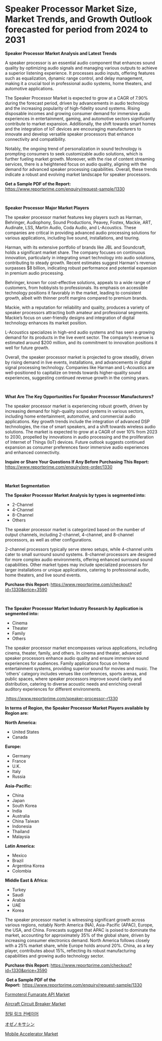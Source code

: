 <p><h1>Speaker Processor Market Size, Market Trends, and Growth Outlook forecasted for period from 2024 to 2031</h1></p><p><strong>Speaker Processor Market Analysis and Latest Trends</strong></p>
<p><p>A speaker processor is an essential audio component that enhances sound quality by optimizing audio signals and managing various outputs to achieve a superior listening experience. It processes audio inputs, offering features such as equalization, dynamic range control, and delay management, making it a crucial tool in professional audio systems, home theaters, and automotive applications.</p><p>The Speaker Processor Market is expected to grow at a CAGR of 7.90% during the forecast period, driven by advancements in audio technology and the increasing popularity of high-fidelity sound systems. Rising disposable incomes and growing consumer demand for immersive audio experiences in entertainment, gaming, and automotive sectors significantly contribute to market expansion. Additionally, the shift towards smart homes and the integration of IoT devices are encouraging manufacturers to innovate and develop versatile speaker processors that enhance connectivity and compatibility. </p><p>Notably, the ongoing trend of personalization in sound technology is prompting consumers to seek customizable audio solutions, which is further fueling market growth. Moreover, with the rise of content streaming services, there is a heightened focus on audio quality, aligning with the demand for advanced speaker processing capabilities. Overall, these trends indicate a robust and evolving market landscape for speaker processors.</p></p>
<p><strong>Get a Sample PDF of the Report:&nbsp;</strong> <a href="https://www.reportprime.com/enquiry/request-sample/1330">https://www.reportprime.com/enquiry/request-sample/1330</a></p>
<p>&nbsp;</p>
<p><strong>Speaker Processor Major Market Players</strong></p>
<p><p>The speaker processor market features key players such as Harman, Behringer, Audiophony, Sound Productions, Peavey, Fostex, Mackie, ART, Audinate, LSS, Martin Audio, Coda Audio, and L-Acoustics. These companies are critical in providing advanced audio processing solutions for various applications, including live sound, installations, and touring.</p><p>Harman, with its extensive portfolio of brands like JBL and Soundcraft, holds a significant market share. The company focuses on continuous innovation, particularly in integrating smart technology into audio solutions, contributing to steady growth. Recent estimates suggest Harman's revenue surpasses $8 billion, indicating robust performance and potential expansion in premium audio processing.</p><p>Behringer, known for cost-effective solutions, appeals to a wide range of customers, from hobbyists to professionals. Its emphasis on accessible technology positions it favorably in the market, leading to consistent growth, albeit with thinner profit margins compared to premium brands.</p><p>Mackie, with a reputation for reliability and quality, produces a variety of speaker processors attracting both amateur and professional segments. Mackie’s focus on user-friendly designs and integration of digital technology enhances its market position.</p><p>L-Acoustics specializes in high-end audio systems and has seen a growing demand for its products in the live event sector. The company’s revenue is estimated around $200 million, and its commitment to innovation positions it well for future growth.</p><p>Overall, the speaker processor market is projected to grow steadily, driven by rising demand in live events, installations, and advancements in digital signal processing technology. Companies like Harman and L-Acoustics are well-positioned to capitalize on trends towards higher-quality sound experiences, suggesting continued revenue growth in the coming years.</p></p>
<p>&nbsp;</p>
<p><strong>What Are The Key Opportunities For Speaker Processor Manufacturers?</strong></p>
<p><p>The speaker processor market is experiencing robust growth, driven by increasing demand for high-quality sound systems in various sectors, including home entertainment, automotive, and commercial audio applications. Key growth trends include the integration of advanced DSP technologies, the rise of smart speakers, and a shift towards wireless audio solutions. The market is expected to grow at a CAGR of over 10% from 2023 to 2030, propelled by innovations in audio processing and the proliferation of Internet of Things (IoT) devices. Future outlook suggests continued expansion as consumer preferences favor immersive audio experiences and enhanced connectivity.</p></p>
<p><strong>Inquire or Share Your Questions If Any Before Purchasing This Report:</strong> <a href="https://www.reportprime.com/enquiry/pre-order/1330">https://www.reportprime.com/enquiry/pre-order/1330</a></p>
<p>&nbsp;</p>
<p><strong>Market Segmentation</strong></p>
<p><strong>The Speaker Processor Market Analysis by types is segmented into:</strong></p>
<p><ul><li>2-Channel</li><li>4-Channel</li><li>8-Channel</li><li>Others</li></ul></p>
<p><p>The speaker processor market is categorized based on the number of output channels, including 2-channel, 4-channel, and 8-channel processors, as well as other configurations. </p><p>2-channel processors typically serve stereo setups, while 4-channel units cater to small surround sound systems. 8-channel processors are designed for more complex audio environments, offering enhanced surround sound capabilities. Other market types may include specialized processors for larger installations or unique applications, catering to professional audio, home theaters, and live sound events.</p></p>
<p><strong>Purchase this Report:&nbsp;</strong><a href="https://www.reportprime.com/checkout?id=1330&price=3590">https://www.reportprime.com/checkout?id=1330&price=3590</a></p>
<p>&nbsp;</p>
<p><strong>The Speaker Processor Market Industry Research by Application is segmented into:</strong></p>
<p><ul><li>Cinema</li><li>Theater</li><li>Family</li><li>Others</li></ul></p>
<p><p>The speaker processor market encompasses various applications, including cinema, theater, family, and others. In cinema and theater, advanced speaker processors enhance audio quality and ensure immersive sound experiences for audiences. Family applications focus on home entertainment systems, providing superior sound for movies and music. The 'others' category includes venues like conferences, sports arenas, and public spaces, where speaker processors improve sound clarity and distribution, catering to diverse acoustic needs and enriching overall auditory experiences for different environments.</p></p>
<p><a href="https://www.reportprime.com/speaker-processor-r1330">&nbsp;https://www.reportprime.com/speaker-processor-r1330</a></p>
<p><strong>In terms of Region, the Speaker Processor Market Players available by Region are:</strong></p>
<p>
    <p> <strong> North America: </strong>
        <ul>
            <li>United States</li>
            <li>Canada</li>
        </ul>
        </p> 
    <p> <strong> Europe: </strong>
        <ul>
            <li>Germany</li>
            <li>France</li>
            <li>U.K.</li>
            <li>Italy</li>
            <li>Russia</li>
        </ul>
        </p> 
    <p> <strong> Asia-Pacific: </strong>
        <ul>
            <li>China</li>
            <li>Japan</li>
            <li>South Korea</li>
            <li>India</li>
            <li>Australia</li>
            <li>China Taiwan</li>
            <li>Indonesia</li>
            <li>Thailand</li>
            <li>Malaysia</li>
        </ul>
        </p> 
    <p> <strong> Latin America: </strong>
        <ul>
            <li>Mexico</li>
            <li>Brazil</li>
            <li>Argentina Korea</li>
            <li>Colombia</li>
        </ul>
        </p> 
    <p> <strong> Middle East & Africa: </strong>
        <ul>
            <li>Turkey</li>
            <li>Saudi</li>
            <li>Arabia</li>
            <li>UAE</li>
            <li>Korea</li>
        </ul>
    </p>
    </p>
<p><p>The speaker processor market is witnessing significant growth across various regions, notably North America (NA), Asia-Pacific (APAC), Europe, the USA, and China. Forecasts suggest that APAC is poised to dominate the market, accounting for approximately 35% of the global share, driven by increasing consumer electronics demand. North America follows closely with a 25% market share, while Europe holds around 20%. China, as a key player, contributes about 15%, reflecting its robust manufacturing capabilities and growing audio technology sector.</p></p>
<p><strong>Purchase this Report: </strong><a href="https://www.reportprime.com/checkout?id=1330&price=3590">https://www.reportprime.com/checkout?id=1330&price=3590</a></p>
<p>&nbsp;<strong>Get a Sample PDF of the Report:&nbsp;&nbsp;</strong><a href="https://www.reportprime.com/enquiry/request-sample/1330">https://www.reportprime.com/enquiry/request-sample/1330</a></p>
<p><strong></strong></p>
<p><p><a href="https://issuu.com/reportprime-2/docs/formoterol-fumarate-api-market-size_f392b445a515bc">Formoterol Fumarate API Market</a></p><p><a href="https://github.com/rahu1506/Market-Research-Report-List-5/blob/main/aircraft-circuit-breaker-market.md">Aircraft Circuit Breaker Market</a></p><p><a href="https://medium.com/@daniamha96_85754/%EC%84%A0%EB%8F%84%EC%A0%81-%EC%84%B1%EC%9E%A5-%EA%B8%80%EB%A1%9C%EB%B2%8C-%EC%A0%95%EB%B0%80-%EB%A7%81%ED%81%AC-%EC%BB%A8%EB%B2%A0%EC%9D%B4%EC%96%B4-%EC%8B%9C%EC%9E%A5-%EC%97%AD%ED%95%99-%EB%B6%84%EC%84%9D-2024-2031-1a3154c45333">정밀 링크 컨베이어</a></p><p><a href="https://medium.com/@hornbakerbarbara/%E3%82%AA%E3%82%BC%E3%83%8E%E3%82%AD%E3%82%B5%E3%82%B7%E3%83%B3%E5%B8%82%E5%A0%B4%E6%A6%82%E8%A6%81-2024%E5%B9%B4%E3%81%8B%E3%82%892031%E5%B9%B4%E3%81%BE%E3%81%A7%E3%81%AE%E4%B8%96%E7%95%8C%E5%B8%82%E5%A0%B4%E5%8B%95%E5%90%91%E3%81%A8%E5%B0%86%E6%9D%A5%E3%81%AE%E5%B1%95%E6%9C%9B-0b6af751caee">オゼノキサシン</a></p><p><a href="https://medium.com/@zoeyjohns2003/global-mobile-accelerator-market-landscape-future-trends-and-market-strategic-forecast-2024-2031-b697ada8ef6e">Mobile Accelerator Market</a></p></p>